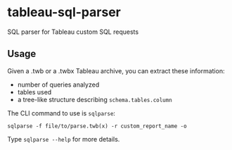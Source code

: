 # tableau-sql-parser
SQL parser for Tableau custom SQL requests

## Usage

Given a .twb or a .twbx Tableau archive, you can extract these information:
- number of queries analyzed
- tables used
- a tree-like structure describing `schema.tables.column`

The CLI command to use is `sqlparse`:

`sqlparse -f file/to/parse.twb(x) -r custom_report_name -o`

Type `sqlparse --help` for more details.
